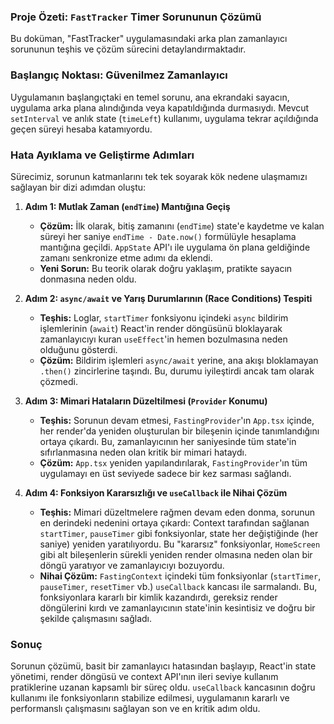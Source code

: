 ### **Proje Özeti: `FastTracker` Timer Sorununun Çözümü**

Bu doküman, "FastTracker" uygulamasındaki arka plan zamanlayıcı sorununun teşhis ve çözüm sürecini detaylandırmaktadır.

### **Başlangıç Noktası: Güvenilmez Zamanlayıcı**

Uygulamanın başlangıçtaki en temel sorunu, ana ekrandaki sayacın, uygulama arka plana alındığında veya kapatıldığında durmasıydı. Mevcut `setInterval` ve anlık state (`timeLeft`) kullanımı, uygulama tekrar açıldığında geçen süreyi hesaba katamıyordu.

### **Hata Ayıklama ve Geliştirme Adımları**

Sürecimiz, sorunun katmanlarını tek tek soyarak kök nedene ulaşmamızı sağlayan bir dizi adımdan oluştu:

1.  **Adım 1: Mutlak Zaman (`endTime`) Mantığına Geçiş**

    - **Çözüm:** İlk olarak, bitiş zamanını (`endTime`) state'e kaydetme ve kalan süreyi her saniye `endTime - Date.now()` formülüyle hesaplama mantığına geçildi. `AppState` API'ı ile uygulama ön plana geldiğinde zamanı senkronize etme adımı da eklendi.
    - **Yeni Sorun:** Bu teorik olarak doğru yaklaşım, pratikte sayacın donmasına neden oldu.

2.  **Adım 2: `async/await` ve Yarış Durumlarının (Race Conditions) Tespiti**

    - **Teşhis:** Loglar, `startTimer` fonksiyonu içindeki `async` bildirim işlemlerinin (`await`) React'in render döngüsünü bloklayarak zamanlayıcıyı kuran `useEffect`'in hemen bozulmasına neden olduğunu gösterdi.
    - **Çözüm:** Bildirim işlemleri `async/await` yerine, ana akışı bloklamayan `.then()` zincirlerine taşındı. Bu, durumu iyileştirdi ancak tam olarak çözmedi.

3.  **Adım 3: Mimari Hataların Düzeltilmesi (`Provider` Konumu)**

    - **Teşhis:** Sorunun devam etmesi, `FastingProvider`'ın `App.tsx` içinde, her render'da yeniden oluşturulan bir bileşenin içinde tanımlandığını ortaya çıkardı. Bu, zamanlayıcının her saniyesinde tüm state'in sıfırlanmasına neden olan kritik bir mimari hataydı.
    - **Çözüm:** `App.tsx` yeniden yapılandırılarak, `FastingProvider`'ın tüm uygulamayı en üst seviyede sadece bir kez sarması sağlandı.

4.  **Adım 4: Fonksiyon Kararsızlığı ve `useCallback` ile Nihai Çözüm**
    - **Teşhis:** Mimari düzeltmelere rağmen devam eden donma, sorunun en derindeki nedenini ortaya çıkardı: Context tarafından sağlanan `startTimer`, `pauseTimer` gibi fonksiyonlar, state her değiştiğinde (her saniye) yeniden yaratılıyordu. Bu "kararsız" fonksiyonlar, `HomeScreen` gibi alt bileşenlerin sürekli yeniden render olmasına neden olan bir döngü yaratıyor ve zamanlayıcıyı bozuyordu.
    - **Nihai Çözüm:** `FastingContext` içindeki tüm fonksiyonlar (`startTimer`, `pauseTimer`, `resetTimer` vb.) `useCallback` kancası ile sarmalandı. Bu, fonksiyonlara kararlı bir kimlik kazandırdı, gereksiz render döngülerini kırdı ve zamanlayıcının state'inin kesintisiz ve doğru bir şekilde çalışmasını sağladı.

### **Sonuç**

Sorunun çözümü, basit bir zamanlayıcı hatasından başlayıp, React'in state yönetimi, render döngüsü ve context API'ının ileri seviye kullanım pratiklerine uzanan kapsamlı bir süreç oldu. `useCallback` kancasının doğru kullanımı ile fonksiyonların stabilize edilmesi, uygulamanın kararlı ve performanslı çalışmasını sağlayan son ve en kritik adım oldu.
